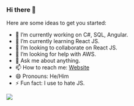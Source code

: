 ### Hi there 👋

Here are some ideas to get you started:

- 🔭 I’m currently working on C#, SQL, Angular.
- 🌱 I’m currently learning React JS.
- 👯 I’m looking to collaborate on React JS.
- 🤔 I’m looking for help with AWS.
- 💬 Ask me about anything.
- 📫 How to reach me: [Website](https://kunalshah.me)
- 😄 Pronouns: He/Him
- ⚡ Fun fact: I use to hate JS.

![](https://komarev.com/ghpvc/?username=debuxed)

